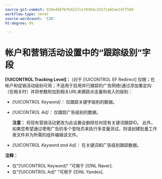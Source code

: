```yaml
---
source-git-commit: 029e406fbfb4217ce78364c2d1f1a6dae24ff588
workflow-type: tm+mt
source-wordcount: '128'
ht-degree: 0%

---
```

# 帐户和营销活动设置中的“跟踪级别”字段

**[!UICONTROL Tracking Level]：** (对于 [!UICONTROL EF Redirect] 仅限；在帐户和促销活动级别可用；不适用于启用并行跟踪的广告网络)通过添加重定向（在相关时）并将参数附加到相关URL来跟踪点击量和收入的级别：

* *[!UICONTROL Keyword]：* 仅跟踪关键字级别的数据。

* *[!UICONTROL Ad]：* 仅跟踪广告级别的数据。

   **注意：** 将现有营销活动更改为此设置会删除任何现有关键词跟踪ID。 此外，如果您希望通过使用广告的多个登陆页来执行多变量测试，则请创建批量工作表文件并为所需的组件编辑该文件。

* *[!UICONTROL Keyword and Ad]：* 在关键词和广告级别跟踪数据。

**注释：**

* 仅”[!UICONTROL Keyword]“ ”可用于 [!DNL Naver].
* 仅”[!UICONTROL Ad]“ ”可用于 [!DNL Yandex].
